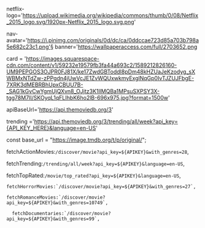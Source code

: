 netflix-logo='https://upload.wikimedia.org/wikipedia/commons/thumb/0/08/Netflix_2015_logo.svg/1920px-Netflix_2015_logo.svg.png'

nav-avatar='https://i.pinimg.com/originals/0d/dc/ca/0ddccae723d85a703b798a5e682c23c1.png'§
banner='https://wallpaperaccess.com/full/2703652.png

card = 'https://images.squarespace-cdn.com/content/v1/59232e19579fb3fa44a693c2/1589212826160-UM9PEPGOS3OJPR0FJ81X/ke17ZwdGBToddI8pDm48kHZUaJeKzodyg_sXWBMxNTdZw-zPPgdn4jUwVcJE1ZvWQUxwkmyExglNqGp0IvTJZUJFbgE-7XRK3dMEBRBhUpxCBUU7B-_SAG1kGvCwYgmUjQXvn8_OJjtz3K1llMQBa1MPsuSXPSY3X-tgg78M7lI/SKOyqL1qFLIhbK6ho2lB-696x975.jpg?format=1500w'

apiBaseUrl='https://api.themoviedb.org/3'

trending ='https://api.themoviedb.org/3/trending/all/week?api_key={API_KEY_HERE}&language=en-US'

 const base_url = "https://image.tmdb.org/t/p/original/";

  fetchActionMovies:`/discover/movie?api_key=${APIKEY}&with_genres=28`,

   fetchTrending:`/trending/all/week?api_key=${APIKEY}&language=en-US`,

   fetchTopRated:`/movie/top_rated?api_key=${APIKEY}&language=en-US`,

    fetchHorrorMovies:`/discover/movie?api_key=${APIKEY}&with_genres=27`,

    fetchRomanceMovies:`/discover/movie?api_key=${APIKEY}&with_genres=10749`,

      fetchDocumentaries:`/discover/movie?api_key=${APIKEY}&with_genres=99`,